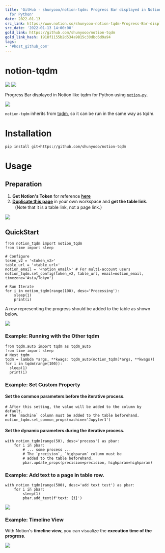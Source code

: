 ```yaml
---
title: 'GitHub - shunyooo/notion-tqdm: Progress Bar displayed in Notion like tqdm
  for Python'
date: 2022-01-13
src_link: https://www.notion.so/shunyooo-notion-tqdm-Progress-Bar-displayed-in-Notion-like-tqdm-for-Python-ed9b6a68c8c647eb97e127555dd715f0
src_date: '2022-01-13 14:00:00'
gold_link: https://github.com/shunyooo/notion-tqdm
gold_link_hash: 1918f1155b2d534a9815c30dbc6d9a94
tags:
- '#host_github_com'
---
```


notion-tqdm
===========


[![](https://camo.githubusercontent.com/ee55835754e2e07b8b4ab520710c51152e7169651204ece8be466ee6004ca452/68747470733a2f2f62616467652e667572792e696f2f70792f6e6f74696f6e2d7471646d2e737667)](https://badge.fury.io/py/notion-tqdm) [![](https://camo.githubusercontent.com/e1754c11bf439b9534b6c594dffa58dc4ed093d4b36e6b817069a0bb54710127/687474703a2f2f696d672e736869656c64732e696f2f62616467652f6c6963656e73652d4d49542d626c75652e7376673f7374796c653d666c6174)](/shunyooo/notion-tqdm/blob/main/LICENSE)


Progress Bar displayed in Notion like tqdm for Python using [`notion-py`](https://github.com/jamalex/notion-py).


[![](https://user-images.githubusercontent.com/17490886/100184781-97ae2580-2f25-11eb-9700-2d9c5ce95592.gif)](https://user-images.githubusercontent.com/17490886/100184781-97ae2580-2f25-11eb-9700-2d9c5ce95592.gif)


`notion-tqdm` inherits from [tqdm](https://github.com/tqdm/tqdm), so it can be run in the same way as tqdm.


Installation
============



```
pip install git+https://github.com/shunyooo/notion-tqdm

```

Usage
=====


Preparation
-----------


1. **Get Notion's Token** for reference **[here](https://www.notion.so/How-to-get-your-token-d7a3421b851f406380fb9ff429cd5d47)**
2. [**Duplicate this page**](https://www.notion.so/syunyo/notion-tqdm-template-7d2d53595e774c9eb7a020e00fd81fab) in your own workspace and **get the table link**.
（Note that it is a table link, not a page link.）


[![](https://user-images.githubusercontent.com/17490886/100450226-9f71f380-30f8-11eb-97c5-2538d99d4a5b.png)](https://user-images.githubusercontent.com/17490886/100450226-9f71f380-30f8-11eb-97c5-2538d99d4a5b.png)


QuickStart
----------



```
from notion_tqdm import notion_tqdm
from time import sleep

# Configure
token_v2 = '<token_v2>'
table_url = '<table_url>'
notion_email = '<notion_email>' # For multi-account users
notion_tqdm.set_config(token_v2, table_url, email=notion_email, timezone='Asia/Tokyo')

# Run Iterate
for i in notion_tqdm(range(100), desc='Processing'):
    sleep(1)
    print(i)
```

A row representing the progress should be added to the table as shown below.


[![](https://user-images.githubusercontent.com/17490886/100450225-9ed95d00-30f8-11eb-8932-19c4d9a1e955.png)](https://user-images.githubusercontent.com/17490886/100450225-9ed95d00-30f8-11eb-8932-19c4d9a1e955.png)


### Example: Running with the Other tqdm



```
from tqdm.auto import tqdm as tqdm_auto
from time import sleep
# Nest tqdm
tqdm = lambda *args, **kwags: tqdm_auto(notion_tqdm(*args, **kwags))
for i in tqdm(range(100)):
  sleep(1)
  print(i)
```

### Example: Set Custom Property


#### Set the common parameters before the iterative process.



```
# After this setting, the value will be added to the column by default.
# The `machine` column must be added to the table beforehand.
notion_tqdm.set_common_props(machine='Jupyter1')
```

#### Set the dynamic parameters during the iterative process.



```
with notion_tqdm(range(50), desc='process') as pbar:
    for i in pbar:
        # ... some process ...
        # The `precision`, `highparam` column must be 
        # added to the table beforehand.
        pbar.update_props(precision=precision, highparam=highparam)
```

### Example: Add text to a page in table row.



```
with notion_tqdm(range(500), desc='add text test') as pbar:
    for i in pbar:
        sleep(1)
        pbar.add_text(f'text: {i}')
```

[![](https://camo.githubusercontent.com/da77e2aa6518d6dd0bd22b737f6c2a5c71f1734fb475a40438f56681d2ebbeab/68747470733a2f2f747661312e73696e61696d672e636e2f6c617267652f303038314b636b77677931676c343065356f6470336a333061343063773074362e6a7067)](https://camo.githubusercontent.com/da77e2aa6518d6dd0bd22b737f6c2a5c71f1734fb475a40438f56681d2ebbeab/68747470733a2f2f747661312e73696e61696d672e636e2f6c617267652f303038314b636b77677931676c343065356f6470336a333061343063773074362e6a7067)


### Example: Timeline View


With Notion's **timeline view**, you can visualize the **execution time of the progress**.


[![](https://user-images.githubusercontent.com/17490886/100450217-9c770300-30f8-11eb-8b8a-241fc622d700.png)](https://user-images.githubusercontent.com/17490886/100450217-9c770300-30f8-11eb-8b8a-241fc622d700.png)